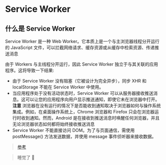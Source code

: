 # Service Worker

## 什么是 Service Worker

Service Worker 是一种 Web Worker。它本质上是一个与主浏览器线程分开运行的 JavaScript 文件，可以拦截网络请求、缓存资源或从缓存中检索资源、传递推送消息

由于 Workers 与主线程分开运行，因此 Service Worker 独立于与其关联的应用程序。这将导致一下结果:

- 由于 Service Worker 没有阻塞（它被设计为完全异步），同步 XHR 和localStorage 不能在 Service Worker 中使用。
- 当应用程序处于没有活动状态时，Service Worker 可以从服务器接收推送消息。这可以让您的应用程序向用户显示推送通知，即使它未在浏览器中打开。**注意** 浏览器在没有运行的情况下是否能收到通知取决于浏览器如何与操作系统集成。例如，在桌面操作系统上，Chrome 浏览器和 Firefox 只会在浏览器运行时收到通知。然而，Android 是在接收到推送消息时唤醒任何浏览器，并且无论浏览器状态如何都将始终接收推送消息
- Service Worker 不能直接访问 DOM。为了与页面通信，需使用 postMessage() 方法发送数据，并使用 message 事件侦听器来接收数据。

> [参考](http://vanessa.b3log.org/sw-in-pwa-experience)

> 睡觉了  :100: